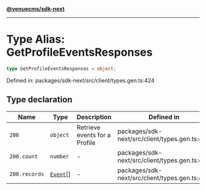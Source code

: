[**@venuecms/sdk-next**](../Index.md)

***

# Type Alias: GetProfileEventsResponses

```ts
type GetProfileEventsResponses = object;
```

Defined in: packages/sdk-next/src/client/types.gen.ts:424

## Type declaration

| Name | Type | Description | Defined in |
| ------ | ------ | ------ | ------ |
| <a id="200"></a> `200` | `object` | Retrieve events for a Profile | packages/sdk-next/src/client/types.gen.ts:428 |
| `200.count` | `number` | - | packages/sdk-next/src/client/types.gen.ts:430 |
| `200.records` | [`Event`](Event.md)[] | - | packages/sdk-next/src/client/types.gen.ts:429 |
